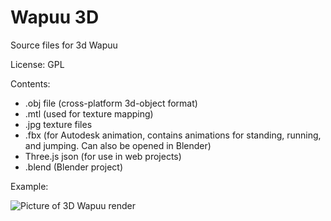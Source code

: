 # Wapuu 3D
Source files for 3d Wapuu

License: GPL

Contents:
- .obj file (cross-platform 3d-object format)
- .mtl (used for texture mapping)
- .jpg texture files
- .fbx (for Autodesk animation, contains animations for standing, running, and jumping. Can also be opened in Blender)
- Three.js json (for use in web projects)
- .blend (Blender project)

Example:

![Picture of 3D Wapuu render](http://i.imgur.com/21yNjWO.gif "Wapuu object, 2 source lights in current camera view")
